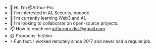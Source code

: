 - 👋 Hi, I’m @Arthur-Prc
- 👀 I’m interested in AI, Security, nocode. 
- 🌱 I’m currently learning Web3 and AI. 
- 💞️ I’m looking to collaborate on open-source projects.
- 📫 How to reach me arthurprc.dss@gmail.com
- 😄 Pronouns: he/him
- ⚡ Fun fact: I worked remotely since 2017 and never had a regular job.

<!---
Arthur-Prc/Arthur-Prc is a ✨ special ✨ repository because its `README.md` (this file) appears on your GitHub profile.
You can click the Preview link to take a look at your changes.
--->
